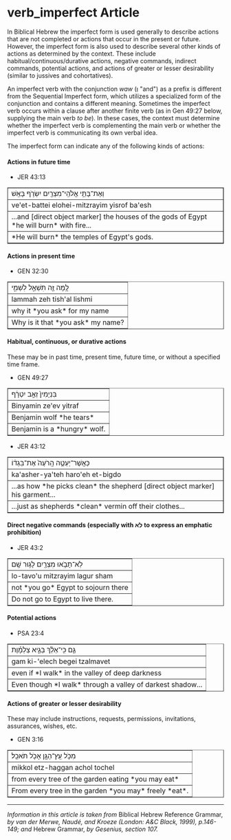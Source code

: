 # verb_imperfect Article
In Biblical Hebrew the imperfect form is used generally to describe actions that are not completed or actions that occur in the present or future.  However, the imperfect form is also used to describe several other kinds of actions as determined by the context. These include habitual/continuous/durative actions, negative commands, indirect commands, potential actions, and actions of greater or lesser desirability (similar to jussives and cohortatives).

An imperfect verb with the conjunction *waw* (וְ "and") as a prefix is different from the Sequential Imperfect form, which utilizes a specialized form of the conjunction and contains a different meaning.  Sometimes the imperfect verb occurs within a clause after another finite verb (as in Gen 49:27 below, supplying the main verb *to be*).  In these cases, the context must determine whether the imperfect verb is complementing the main verb or whether the imperfect verb is communicating its own verbal idea.

The imperfect form can indicate any of the following kinds of actions:

#### Actions in future time

* JER 43:13
<table border="1" class="docutils">
<colgroup>
<col width="100%" />
</colgroup>
<tbody valign="top">
<tr class="row-odd"><td>וְאֶת־בָּתֵּ֥י אֱלֹהֵֽי־מִצְרַ֖יִם יִשְׂרֹ֥ף בָּאֵֽשׁ</td>
</tr>
<tr class="row-even"><td>ve'et-battei elohei-mitzrayim yisrof ba'esh</td>
</tr>
<tr class="row-odd"><td>...and [direct object marker] the houses of the gods of Egypt *he will burn* with fire...</td>
</tr>
<tr class="row-even"><td>*He will burn* the temples of Egypt's gods.</td>
</tr>
</tbody>
</table>

#### Actions in present time

* GEN 32:30
<table border="1" class="docutils">
<colgroup>
<col width="100%" />
</colgroup>
<tbody valign="top">
<tr class="row-odd"><td>לָ֥מָּה זֶּ֖ה תִּשְׁאַ֣ל לִשְׁמִ֑י</td>
</tr>
<tr class="row-even"><td>lammah zeh tish'al lishmi</td>
</tr>
<tr class="row-odd"><td>why it *you ask* for my name</td>
</tr>
<tr class="row-even"><td>Why is it that *you ask* my name?</td>
</tr>
</tbody>
</table>

#### Habitual, continuous, or durative actions
These may be in past time, present time, future time, or without a specified time frame.

* GEN 49:27
<table border="1" class="docutils">
<colgroup>
<col width="100%" />
</colgroup>
<tbody valign="top">
<tr class="row-odd"><td>בִּנְיָמִין֙ זְאֵ֣ב יִטְרָ֔ף</td>
</tr>
<tr class="row-even"><td>Binyamin ze'ev yitraf</td>
</tr>
<tr class="row-odd"><td>Benjamin wolf *he tears*</td>
</tr>
<tr class="row-even"><td>Benjamin is a *hungry* wolf.</td>
</tr>
</tbody>
</table>

* JER 43:12
<table border="1" class="docutils">
<colgroup>
<col width="100%" />
</colgroup>
<tbody valign="top">
<tr class="row-odd"><td>כַּאֲשֶׁר־יַעְטֶ֤ה הָֽרֹעֶה֙ אֶת־בִּגְד֔וֹ</td>
</tr>
<tr class="row-even"><td>ka'asher-ya'teh haro'eh et-bigdo</td>
</tr>
<tr class="row-odd"><td>...as how *he picks clean* the shepherd [direct object marker] his garment...</td>
</tr>
<tr class="row-even"><td>...just as shepherds *clean* vermin off their clothes...</td>
</tr>
</tbody>
</table>

#### Direct negative commands (especially with לֹא to express an emphatic prohibition)

* JER 43:2
<table border="1" class="docutils">
<colgroup>
<col width="100%" />
</colgroup>
<tbody valign="top">
<tr class="row-odd"><td>לֹֽא־תָבֹ֥אוּ מִצְרַ֖יִם לָג֥וּר שָֽׁם</td>
</tr>
<tr class="row-even"><td>lo-tavo'u mitzrayim lagur sham</td>
</tr>
<tr class="row-odd"><td>not *you go* Egypt to sojourn there</td>
</tr>
<tr class="row-even"><td>Do not go to Egypt to live there.</td>
</tr>
</tbody>
</table>

#### Potential actions

* PSA 23:4
<table border="1" class="docutils">
<colgroup>
<col width="100%" />
</colgroup>
<tbody valign="top">
<tr class="row-odd"><td>גַּ֤ם כִּֽי־אֵלֵ֨ךְ בְּגֵ֪יא צַלְמָ֡וֶת</td>
</tr>
<tr class="row-even"><td>gam ki-'elech begei tzalmavet</td>
</tr>
<tr class="row-odd"><td>even if *I walk* in the valley of deep darkness</td>
</tr>
<tr class="row-even"><td>Even though *I walk* through a valley of darkest shadow...</td>
</tr>
</tbody>
</table>

#### Actions of greater or lesser desirability
These may include instructions, requests, permissions, invitations, assurances, wishes, etc. 
* GEN 3:16
<table border="1" class="docutils">
<colgroup>
<col width="100%" />
</colgroup>
<tbody valign="top">
<tr class="row-odd"><td>מִכֹּ֥ל עֵֽץ־הַגָּ֖ן אָכֹ֥ל תֹּאכֵֽל׃</td>
</tr>
<tr class="row-even"><td>mikkol etz-haggan achol tochel</td>
</tr>
<tr class="row-odd"><td>from every tree of the garden eating *you may eat*</td>
</tr>
<tr class="row-even"><td>From every tree in the garden *you may* freely *eat*.</td>
</tr>
</tbody>
</table>


-----

*Information in this article is taken from* Biblical Hebrew Reference Grammar, *by van der Merwe, Naudé, and Kroeze (London: A&C Black, 1999), p.146-149; and* Hebrew Grammar, *by Gesenius, section 107.*
